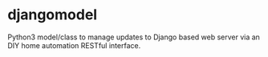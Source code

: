 # djangomodel
Python3 model/class to manage updates to Django based web server via an DIY home automation RESTful interface.
